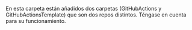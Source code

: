 En esta carpeta están añadidos dos carpetas (GitHubActions y GitHubActionsTemplate) que son dos repos distintos. Téngase en cuenta para su funcionamiento.
